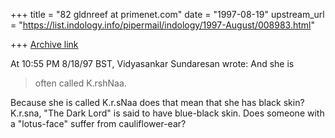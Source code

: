 +++
title = "82 gldnreef at primenet.com"
date = "1997-08-19"
upstream_url = "https://list.indology.info/pipermail/indology/1997-August/008983.html"

+++
[Archive link](https://list.indology.info/pipermail/indology/1997-August/008983.html)

At 10:55 PM 8/18/97 BST, Vidyasankar Sundaresan wrote:
 And she is
>often called K.rshNaa.
>
>
Because she is called K.r.sNaa does that mean that she has black skin?
K.r.sna, "The Dark Lord" is said to have blue-black skin.  Does someone with
a "lotus-face" suffer from cauliflower-ear?





